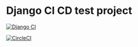 # Django CI CD test project

[![Django CI](https://github.com/madhvi-n/django-ci-cd/actions/workflows/django.yml/badge.svg)](https://github.com/madhvi-n/django-ci-cd/actions/workflows/django.yml)

[![CircleCI](https://dl.circleci.com/status-badge/img/gh/madhvi-n/django-ci-cd/tree/circleci-project-setup.svg?style=svg)](https://dl.circleci.com/status-badge/redirect/gh/madhvi-n/django-ci-cd/tree/circleci-project-setup)
